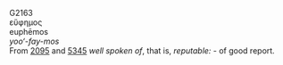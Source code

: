 G2163  
εὔφημος  
euphēmos  
*yoo‘-fay-mos*  
From [2095](g2095) and [5345](g5345) *well* *spoken* *of*, that is,
*reputable:* - of good report.  
